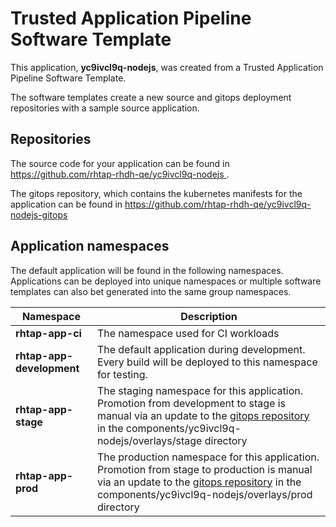 # Trusted Application Pipeline Software Template

This application, **yc9ivcl9q-nodejs**, was created from a Trusted Application Pipeline Software Template.

The software templates create a new source and gitops deployment repositories with a sample source application. 

## Repositories

The source code for your application can be found in [https://github.com/rhtap-rhdh-qe/yc9ivcl9q-nodejs ](https://github.com/rhtap-rhdh-qe/yc9ivcl9q-nodejs ).
 
The gitops repository, which contains the kubernetes manifests for the application can be found in 
[https://github.com/rhtap-rhdh-qe/yc9ivcl9q-nodejs-gitops ](https://github.com/rhtap-rhdh-qe/yc9ivcl9q-nodejs-gitops ) 

## Application namespaces 

The default application will be found in the following namespaces. Applications can be deployed into unique namespaces or multiple software templates can also bet generated into the same group namespaces.  

|  Namespace   |  Description   |  
| -------- | -------- |
| **rhtap-app-ci** | The namespace used for CI workloads |
| **rhtap-app-development** | The default application during development. Every build will be deployed to this namespace for testing. |
| **rhtap-app-stage** | The staging namespace for this application. Promotion from development to stage is manual via an update to the [gitops repository](https://github.com/rhtap-rhdh-qe/yc9ivcl9q-nodejs-gitops ) in the components/yc9ivcl9q-nodejs/overlays/stage directory |
| **rhtap-app-prod** | The production namespace for this application. Promotion from stage to production is manual via an update to the [gitops repository](https://github.com/rhtap-rhdh-qe/yc9ivcl9q-nodejs-gitops ) in the components/yc9ivcl9q-nodejs/overlays/prod directory |